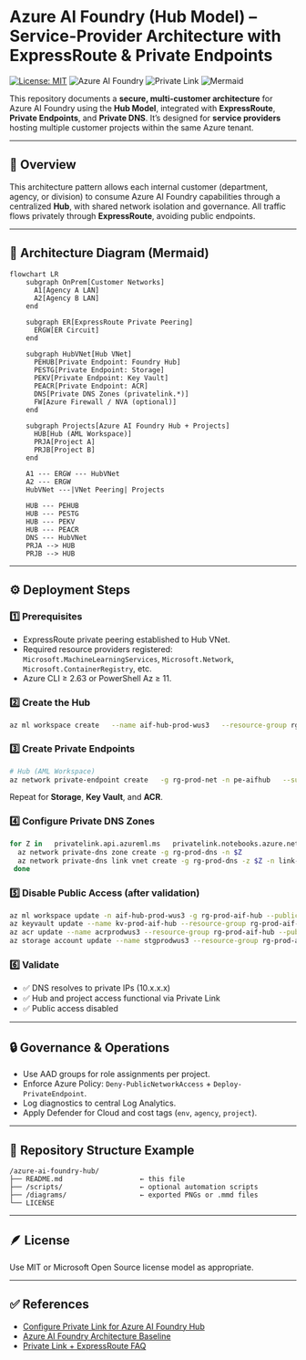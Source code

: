 # Azure AI Foundry (Hub Model) – Service-Provider Architecture with ExpressRoute & Private Endpoints

[![License: MIT](https://img.shields.io/badge/License-MIT-blue.svg)](LICENSE) ![Azure AI Foundry](https://img.shields.io/badge/Azure%20AI%20Foundry-Hub%20Model-008AD7) ![Private Link](https://img.shields.io/badge/Network-Private%20Link%20%2F%20ExpressRoute-5e527f) ![Mermaid](https://img.shields.io/badge/Diagram-Mermaid-1f425f)

This repository documents a **secure, multi-customer architecture** for Azure AI Foundry using the **Hub Model**, integrated with **ExpressRoute**, **Private Endpoints**, and **Private DNS**. It’s designed for **service providers** hosting multiple customer projects within the same Azure tenant.

---

## 🧭 Overview

This architecture pattern allows each internal customer (department, agency, or division) to consume Azure AI Foundry capabilities through a centralized **Hub**, with shared network isolation and governance. All traffic flows privately through **ExpressRoute**, avoiding public endpoints.

---

## 🧩 Architecture Diagram (Mermaid)

```mermaid
flowchart LR
    subgraph OnPrem[Customer Networks]
      A1[Agency A LAN]
      A2[Agency B LAN]
    end

    subgraph ER[ExpressRoute Private Peering]
      ERGW[ER Circuit]
    end

    subgraph HubVNet[Hub VNet]
      PEHUB[Private Endpoint: Foundry Hub]
      PESTG[Private Endpoint: Storage]
      PEKV[Private Endpoint: Key Vault]
      PEACR[Private Endpoint: ACR]
      DNS[Private DNS Zones (privatelink.*)]
      FW[Azure Firewall / NVA (optional)]
    end

    subgraph Projects[Azure AI Foundry Hub + Projects]
      HUB[Hub (AML Workspace)]
      PRJA[Project A]
      PRJB[Project B]
    end

    A1 --- ERGW --- HubVNet
    A2 --- ERGW
    HubVNet ---|VNet Peering| Projects

    HUB --- PEHUB
    HUB --- PESTG
    HUB --- PEKV
    HUB --- PEACR
    DNS --- HubVNet
    PRJA --> HUB
    PRJB --> HUB
```

---

## ⚙️ Deployment Steps

### 1️⃣ Prerequisites
- ExpressRoute private peering established to Hub VNet.
- Required resource providers registered: `Microsoft.MachineLearningServices`, `Microsoft.Network`, `Microsoft.ContainerRegistry`, etc.
- Azure CLI ≥ 2.63 or PowerShell Az ≥ 11.

### 2️⃣ Create the Hub
```bash
az ml workspace create   --name aif-hub-prod-wus3   --resource-group rg-prod-aif-hub   --location westus3
```

### 3️⃣ Create Private Endpoints
```bash
# Hub (AML Workspace)
az network private-endpoint create   -g rg-prod-net -n pe-aifhub   --subnet snet-pe   --private-connection-resource-id $(az ml workspace show -n aif-hub-prod-wus3 -g rg-prod-aif-hub --query id -o tsv)   --group-ids amlworkspace   --connection-name peconn-aifhub
```
Repeat for **Storage**, **Key Vault**, and **ACR**.

### 4️⃣ Configure Private DNS Zones
```bash
for Z in   privatelink.api.azureml.ms   privatelink.notebooks.azure.net   privatelink.vaultcore.azure.net   privatelink.blob.core.windows.net   privatelink.azurecr.io; do
  az network private-dns zone create -g rg-prod-dns -n $Z
  az network private-dns link vnet create -g rg-prod-dns -z $Z -n link-$Z     -v $(az network vnet show -g rg-prod-net -n vnet-hub-prod-wus3 --query id -o tsv) --registration-enabled false
 done
```

### 5️⃣ Disable Public Access (after validation)
```bash
az ml workspace update -n aif-hub-prod-wus3 -g rg-prod-aif-hub --public-network-access Disabled
az keyvault update --name kv-prod-aif-hub --resource-group rg-prod-aif-hub --public-network-access Disabled
az acr update --name acrprodwus3 --resource-group rg-prod-aif-hub --public-network-enabled false
az storage account update --name stgprodwus3 --resource-group rg-prod-aif-hub --public-network-access Disabled
```

### 6️⃣ Validate
- ✅ DNS resolves to private IPs (10.x.x.x)
- ✅ Hub and project access functional via Private Link
- ✅ Public access disabled

---

## 🔒 Governance & Operations
- Use AAD groups for role assignments per project.
- Enforce Azure Policy: `Deny-PublicNetworkAccess` + `Deploy-PrivateEndpoint`.
- Log diagnostics to central Log Analytics.
- Apply Defender for Cloud and cost tags (`env`, `agency`, `project`).

---

## 🧱 Repository Structure Example
```
/azure-ai-foundry-hub/
├── README.md                   ← this file
├── /scripts/                   ← optional automation scripts
├── /diagrams/                  ← exported PNGs or .mmd files
└── LICENSE
```

---

## 🪶 License
Use MIT or Microsoft Open Source license model as appropriate.

---

## ✅ References
- [Configure Private Link for Azure AI Foundry Hub](https://learn.microsoft.com/en-us/azure/ai-foundry/how-to/hub-configure-private-link)
- [Azure AI Foundry Architecture Baseline](https://learn.microsoft.com/en-us/azure/architecture/ai-ml/architecture/baseline-azure-ai-foundry-landing-zone)
- [Private Link + ExpressRoute FAQ](https://learn.microsoft.com/en-us/azure/expressroute/expressroute-faq#can-i-access-azure-paas-services-over-an-expressroute-connection)
